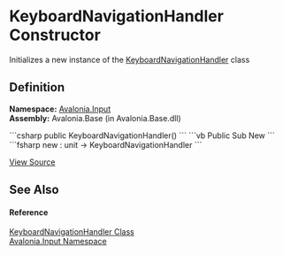 # KeyboardNavigationHandler Constructor


Initializes a new instance of the <a href="T_Avalonia_Input_KeyboardNavigationHandler">KeyboardNavigationHandler</a> class



## Definition
**Namespace:** <a href="N_Avalonia_Input">Avalonia.Input</a>  
**Assembly:** Avalonia.Base (in Avalonia.Base.dll)

<Tabs groupId="api-code-preview">
<TabItem value="csharp" label="C#">
```csharp
public KeyboardNavigationHandler()
```
</TabItem>
<TabItem value="vb" label="VB">
```vb
Public Sub New
```
</TabItem>
<TabItem value="fsharp" label="F#">
```fsharp
new : unit -> KeyboardNavigationHandler
```
</TabItem>
</Tabs>



<a href="https://github.com/AvaloniaUI/Avalonia/tree/master/src/Avalonia.Base/Input/KeyboardNavigationHandler.cs" title="View the source code">View Source</a>



## See Also


#### Reference
<a href="T_Avalonia_Input_KeyboardNavigationHandler">KeyboardNavigationHandler Class</a>  
<a href="N_Avalonia_Input">Avalonia.Input Namespace</a>  

